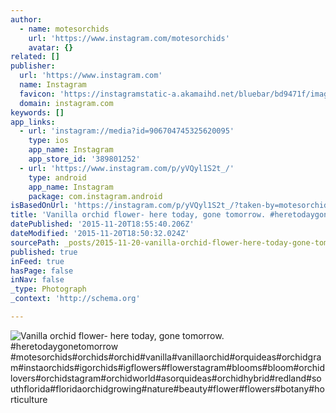 ```yaml
---
author:
  - name: motesorchids
    url: 'https://www.instagram.com/motesorchids'
    avatar: {}
related: []
publisher:
  url: 'https://www.instagram.com'
  name: Instagram
  favicon: 'https://instagramstatic-a.akamaihd.net/bluebar/bd9471f/images/ico/favicon.ico'
  domain: instagram.com
keywords: []
app_links:
  - url: 'instagram://media?id=906704745325620095'
    type: ios
    app_name: Instagram
    app_store_id: '389801252'
  - url: 'https://www.instagram.com/p/yVQyl1S2t_/'
    type: android
    app_name: Instagram
    package: com.instagram.android
isBasedOnUrl: 'https://instagram.com/p/yVQyl1S2t_/?taken-by=motesorchids'
title: 'Vanilla orchid flower- here today, gone tomorrow. #heretodaygonetomorrow #motesorchids#orchids#orchid#vanilla#vanillaorchid#orquideas#orchidgram#instaorchids#igorchids#igflowers#flowerstagram#blooms#bloom#orchidlovers#orchidstagram#orchidworld#asorquideas#orchidhybrid#redland#southflorida#floridaorchidgrowing#nature#beauty#flower#flowers#botany#horticulture'
datePublished: '2015-11-20T18:55:40.206Z'
dateModified: '2015-11-20T18:50:32.024Z'
sourcePath: _posts/2015-11-20-vanilla-orchid-flower-here-today-gone-tomorrow-heretoday.md
published: true
inFeed: true
hasPage: false
inNav: false
_type: Photograph
_context: 'http://schema.org'

---
```

![Vanilla orchid flower- here today&comma; gone tomorrow&period; &num;heretodaygonetomorrow &num;motesorchids&num;orchids&num;orchid&num;vanilla&num;vanillaorchid&num;orquideas&num;orchidgram&num;instaorchids&num;igorchids&num;igflowers&num;flowerstagram&num;blooms&num;bloom&num;orchidlovers&num;orchidstagram&num;orchidworld&num;asorquideas&num;orchidhybrid&num;redland&num;southflorida&num;floridaorchidgrowing&num;nature&num;beauty&num;flower&num;flowers&num;botany&num;horticulture](https://scontent.cdninstagram.com/hphotos-xfa1/t51.2885-15/e15/10946257_824957157571773_467735336_n.jpg)